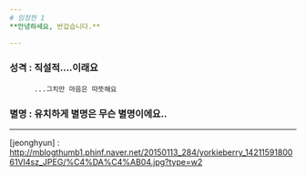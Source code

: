 ```yaml
---
# 임정현 1
**안녕하세요, 반갑습니다.**

---
```

### 성격 : 직설적....이래요
          ...그치만 마음은 따뜻해요
### 별명 : 유치하게 별명은 무슨 별명이에요..

---
[jeonghyun] : http://mblogthumb1.phinf.naver.net/20150113_284/yorkieberry_1421159180061VI4sz_JPEG/%C4%DA%C4%AB04.jpg?type=w2
